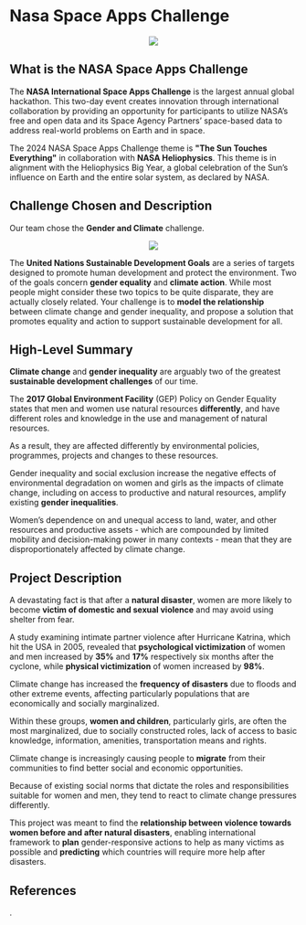 # Nasa Space Apps Challenge
<p align="center">
  <img src="https://github.com/user-attachments/assets/f3dae4e7-7a45-4ca5-b861-d3f5c95e16d4" />
</p>

## What is the NASA Space Apps Challenge
The **NASA International Space Apps Challenge** is the largest annual global hackathon. This two-day event creates innovation through international collaboration by providing an opportunity for participants to utilize NASA’s free and open data and its Space Agency Partners’ space-based data to address real-world problems on Earth and in space.

The 2024 NASA Space Apps Challenge theme is **"The Sun Touches Everything"** in collaboration with **NASA Heliophysics**. This theme is in alignment with the Heliophysics Big Year, a global celebration of the Sun’s influence on Earth and the entire solar system, as declared by NASA.

## Challenge Chosen and Description
Our team chose the **Gender and Climate** challenge.
<p align="center">
  <img src="https://github.com/user-attachments/assets/92db9574-dcd2-4519-ad2d-2bcfe239fd9c" />
</p>

The **United Nations Sustainable Development Goals** are a series of targets designed to promote human development and protect the environment. Two of the goals concern **gender equality** and **climate action**. While most people might consider these two topics to be quite disparate, they are actually closely related. Your challenge is to **model the relationship** between climate change and gender inequality, and propose a solution that promotes equality and action to support sustainable development for all.

## High-Level Summary
**Climate change** and **gender inequality** are arguably two of the greatest **sustainable development challenges** of our time.

The **2017 Global Environment Facility** (GEP) Policy on Gender Equality states that men and women use natural resources **differently**, and have different roles and knowledge in the use and management of natural resources.

As a result, they are affected differently by environmental policies, programmes, projects and changes to these resources.

Gender inequality and social exclusion increase the negative effects of environmental degradation on women and girls as the impacts of climate change, including on access to productive and natural resources, amplify existing **gender inequalities**.

Women’s dependence on and unequal access to land, water, and other resources and productive assets - which are compounded by limited mobility and decision-making power in many contexts - mean that they are disproportionately affected by climate change. 

## Project Description
A devastating fact is that after a **natural disaster**, women are more likely to become **victim of domestic and sexual violence** and may avoid using shelter from fear.

A study examining intimate partner violence after Hurricane Katrina, which hit the USA in 2005, revealed that **psychological victimization** of women and men increased by **35%** and **17%** respectively six months after the cyclone, while **physical victimization** of women increased by **98%**.

Climate change has increased the **frequency of disasters** due to floods and other extreme events, affecting particularly populations that are economically and socially marginalized. 

Within these groups, **women and children**, particularly girls, are often the most marginalized, due to socially constructed roles, lack of access to basic knowledge, information, amenities, transportation means and rights.

Climate change is increasingly causing people to **migrate** from their communities to find better social and economic opportunities.

Because of existing social norms that dictate the roles and responsibilities suitable for women and men, they tend to react to climate change pressures differently.

This project was meant to find the **relationship between violence towards women before and after natural disasters**, enabling international framework to **plan** gender-responsive actions to help as many victims as possible and **predicting** which countries will require more help after disasters.

## References
.
